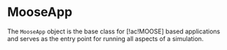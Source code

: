 # MooseApp

The `MooseApp` object is the base class for [!ac!MOOSE] based applications and serves as the
entry point for running all aspects of a simulation.
